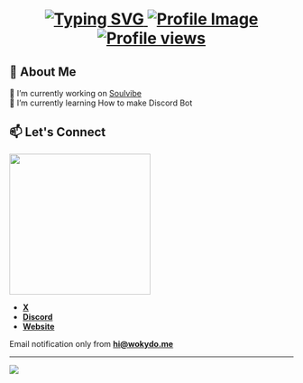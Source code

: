 <h1 align="center">
    <a href="https://github.com/88JC/" target="_blank">
        <img src="https://readme-typing-svg.herokuapp.com?font=Pacifico&color=326EFF&size=35&center=true&width=600&height=69&lines=Hi+there!;Welcome+To+My+Profile;" alt="Typing SVG">
        <img src="https://cdn.wokydo.me/img/88JC.png" alt="Profile Image" />
        <img src="https://komarev.com/ghpvc/?username=88JC&color=lightgrey&labelColor=grey&style=for-the-badge&logo=eye&label=visitor&logoColor=white" alt="Profile views" />
    </a>
</h1>

## 🚀 About Me
🔭 I’m currently working on [Soulvibe](https://soulvibe-bot.com) <br>
🌱 I’m currently learning How to make Discord Bot <br>

## 📫 Let's Connect
<a href="https://discord.com/users/320607798234710018" target="_blank">
<img src="https://lanyard.cnrad.dev/api/320607798234710018?waveColor=202225&bg=transparent" width="250">
</a>

- **[X](https://x.com/kydofate)**
- **[Discord](https://discord.gg/CDD223E3W3)**
- **[Website](https://wokydo.me)**

Email notification only from **[hi@wokydo.me](mailto:hi@wokydo.me)**

---

<picture>
  <img src="https://cdn.wokydo.me/img/love.svg">
</picture>
